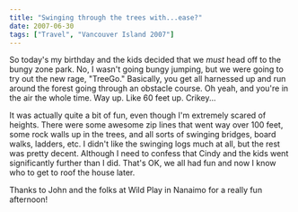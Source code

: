```yaml
---
title: "Swinging through the trees with...ease?"
date: 2007-06-30
tags: ["Travel", "Vancouver Island 2007"]
---
```


So today's my birthday and the kids decided that we _must_ head off to the bungy zone park. No, I wasn't going bungy jumping, but we were going to try out the new rage, "TreeGo." Basically, you get all harnessed up and run around the forest going through an obstacle course. Oh yeah, and you're in the air the whole time. Way up. Like 60 feet up. Crikey...

It was actually quite a bit of fun, even though I'm extremely scared of heights. There were some awesome zip lines that went way over 100 feet, some rock walls up in the trees, and all sorts of swinging bridges, board walks, ladders, etc. I didn't like the swinging logs much at all, but the rest was pretty decent. Although I need to confess that Cindy and the kids went significantly further than I did. That's OK, we all had fun and now I know who to get to roof the house later.

Thanks to John and the folks at Wild Play in Nanaimo for a really fun afternoon!
